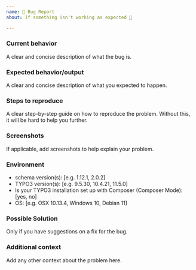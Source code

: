 ```yaml
---
name: 🐛 Bug Report
about: If something isn't working as expected 🤔

---
```


### Current behavior

A clear and concise description of what the bug is.

### Expected behavior/output

A clear and concise description of what you expected to happen.

### Steps to reproduce

A clear step-by-step guide on how to reproduce the problem. Without this, it will be hard to help you further.

### Screenshots

If applicable, add screenshots to help explain your problem.

### Environment

- schema version(s): [e.g. 1.12.1, 2.0.2]
- TYPO3 version(s): [e.g. 9.5.30, 10.4.21, 11.5.0]
- Is your TYPO3 installation set up with Composer (Composer Mode): [yes, no]
- OS: [e.g. OSX 10.13.4, Windows 10, Debian 11]

### Possible Solution

Only if you have suggestions on a fix for the bug.

### Additional context

Add any other context about the problem here.
